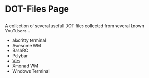 # DOT-Files Page

##
  A collection of several usefull DOT files collected from several known YouTubers...
 - alacritty terminal
 - Awesome WM
 - BashRC
 - Polybar
 - [Vim](https://github.com/vim/vim)
 - Xmonad WM
 - Windows Terminal
